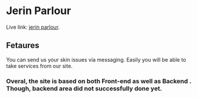 # Jerin Parlour

Live link:  [jerin parlour](https://jerin-parlour-749ae.firebaseapp.com/).

## Fetaures

You can send us your skin issues via messaging.
Easily you will be able to take services from our site.

### Overal, the site is based on both Front-end as well as Backend . Though, backend area did not successfully done yet.
